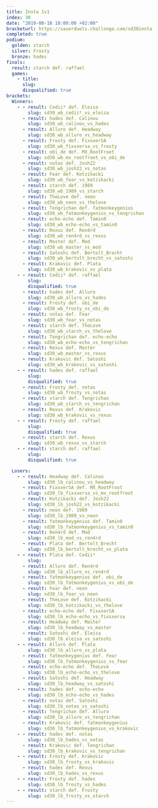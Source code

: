 ```yaml
---
title: Insta 1v1
index: 30
date: "2019-08-18 18:00:00 +02:00"
bracketurl: https://sauerduels.challonge.com/sd30insta
completed: true
podium:
  golden: starch
  silver: Frosty
  bronze: hades
finals:
  result: starch def. raffael
  games:
    - title:
      slug:
      disqualified: true
brackets:
  Winners:
    - - result: Cedii* def. Eleisa
        slug: sd30_wb_cedii*_vs_eleisa
      - result: hades def. Calinou
        slug: sd30_wb_calinou_vs_hades
      - result: Alluro def. Headway
        slug: sd30_wb_alluro_vs_headway
      - result: Frosty def. FixxxerSA
        slug: sd30_wb_fixxxersa_vs_frosty
      - result: obi_de def. MX_RootFroot
        slug: sd30_wb_mx_rootfroot_vs_obi_de
      - result: notas def. Josh22
        slug: sd30_wb_josh22_vs_notas
      - result: Fear def. Kotzikacki
        slug: sd30_wb_fear_vs_kotzikacki
      - result: starch def. 1989
        slug: sd30_wb_1989_vs_starch
      - result: TheLove def. neon
        slug: sd30_wb_neon_vs_thelove
      - result: Tengrichan def. fatmonkeygenius
        slug: sd30_wb_fatmonkeygenius_vs_tengrichan
      - result: echo-echo def. Tamin0
        slug: sd30_wb_echo-echo_vs_tamin0
      - result: Rexus def. Ren4rd
        slug: sd30_wb_ren4rd_vs_rexus
      - result: Master def. Mod
        slug: sd30_wb_master_vs_mod
      - result: Satoshi def. Bertolt_Brecht
        slug: sd30_wb_bertolt_brecht_vs_satoshi
      - result: Krakovic def. Plata
        slug: sd30_wb_krakovic_vs_plata
    - - result: Cedii* def. raffael
        slug:
        disqualified: true
      - result: hades def. Alluro
        slug: sd30_wb_alluro_vs_hades
      - result: Frosty def. obi_de
        slug: sd30_wb_frosty_vs_obi_de
      - result: notas def. Fear
        slug: sd30_wb_fear_vs_notas
      - result: starch def. TheLove
        slug: sd30_wb_starch_vs_thelove
      - result: Tengrichan def. echo-echo
        slug: sd30_wb_echo-echo_vs_tengrichan
      - result: Rexus def. Master
        slug: sd30_wb_master_vs_rexus
      - result: Krakovic def. Satoshi
        slug: sd30_wb_krakovic_vs_satoshi
    - - result: hades def. raffael
        slug:
        disqualified: true
      - result: Frosty def. notas
        slug: sd30_wb_frosty_vs_notas
      - result: starch def. Tengrichan
        slug: sd30_wb_starch_vs_tengrichan
      - result: Rexus def. Krakovic
        slug: sd30_wb_krakovic_vs_rexus
    - - result: Frosty def. raffael
        slug:
        disqualified: true
      - result: starch def. Rexus
        slug: sd30_wb_rexus_vs_starch
    - - result: starch def. raffael
        slug:
        disqualified: true

  Losers:
    - - result: Headway def. Calinou
        slug: sd30_lb_calinou_vs_headway
      - result: FixxxerSA def. MX_RootFroot
        slug: sd30_lb_fixxxersa_vs_mx_rootfroot
      - result: Kotzikacki def. Josh22
        slug: sd30_lb_josh22_vs_kotzikacki
      - result: neon def. 1989
        slug: sd30_lb_1989_vs_neon
      - result: fatmonkeygenius def. Tamin0
        slug: sd30_lb_fatmonkeygenius_vs_tamin0
      - result: Ren4rd def. Mod
        slug: sd30_lb_mod_vs_ren4rd
      - result: Plata def. Bertolt_Brecht
        slug: sd30_lb_bertolt_brecht_vs_plata
    - - result: Plata def. Cedii*
        slug:
      - result: Alluro def. Ren4rd
        slug: sd30_lb_alluro_vs_ren4rd
      - result: fatmonkeygenius def. obi_de
        slug: sd30_lb_fatmonkeygenius_vs_obi_de
      - result: Fear def. neon
        slug: sd30_lb_fear_vs_neon
      - result: TheLove def. Kotzikacki
        slug: sd30_lb_kotzikacki_vs_thelove
      - result: echo-echo def. FixxxerSA
        slug: sd30_lb_echo-echo_vs_fixxxersa
      - result: Headway def. Master
        slug: sd30_lb_headway_vs_master
      - result: Satoshi def. Eleisa
        slug: sd30_lb_eleisa_vs_satoshi
    - - result: Alluro def. Plata
        slug: sd30_lb_alluro_vs_plata
      - result: fatmonkeygenius def. Fear
        slug: sd30_lb_fatmonkeygenius_vs_fear
      - result: echo-echo def. TheLove
        slug: sd30_lb_echo-echo_vs_thelove
      - result: Satoshi def. Headway
        slug: sd30_lb_headway_vs_satoshi
    - - result: hades def. echo-echo
        slug: sd30_lb_echo-echo_vs_hades
      - result: notas def. Satoshi
        slug: sd30_lb_notas_vs_satoshi
      - result: Tengrichan def. Alluro
        slug: sd30_lb_alluro_vs_tengrichan
      - result: Krakovic def. fatmonkeygenius
        slug: sd30_lb_fatmonkeygenius_vs_krakovic
    - - result: hades def. notas
        slug: sd30_lb_hades_vs_notas
      - result: Krakovic def. Tengrichan
        slug: sd30_lb_krakovic_vs_tengrichan
    - - result: Frosty def. Krakovic
        slug: sd30_lb_frosty_vs_krakovic
      - result: hades def. Rexus
        slug: sd30_lb_hades_vs_rexus
    - - result: Frosty def. hades
        slug: sd30_lb_frosty_vs_hades
    - - result: starch def. Frosty
        slug: sd30_lb_frosty_vs_starch
---
```

